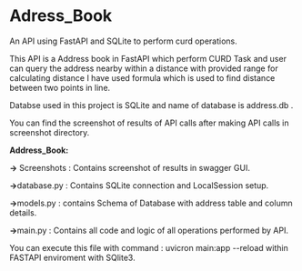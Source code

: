 # Adress_Book
An API using FastAPI and SQLite to perform curd operations.

This API is a Address book in FastAPI which perform CURD Task and user can query the address nearby within a distance with provided range
for calculating distance I have used formula which is used to find distance between two points in line.

Databse used in this project is SQLite and name of database is address.db .

You can find the screenshot of results of API calls after making API calls in screenshot directory.

<b>Address_Book:</b>
  
  <b>&#8594;</b> Screenshots : Contains screenshot of results in swagger GUI.
  
  <b>&#8594;</b>database.py : Contains SQLite connection and LocalSession setup.
  
  <b>&#8594;</b>models.py : contains Schema of Database with address table and column details.
  
  <b>&#8594;</b>main.py : Contains all code and logic of all operations performed by API.

You can execute this file with command : uvicron main:app --reload
within FASTAPI enviroment with SQlite3.
